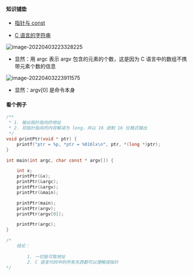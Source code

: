 #### 知识铺垫

- [指针与 const](https://liupj.top/2021/11/19/knowledge/C/1/)

- [C 语言的字符串](https://liupj.top/2021/11/19/knowledge/C/2/)

![image-20220403223328225](https://aliyun-oss-lpj.oss-cn-qingdao.aliyuncs.com/images/by-picgo/image-20220403223328225.png)

- 显然：用 argc 表示 argv 包含的元素的个数，这是因为 C 语言中的数组不携带元素个数的信息

![image-20220403223911575](https://aliyun-oss-lpj.oss-cn-qingdao.aliyuncs.com/images/by-picgo/image-20220403223911575.png)

- 显然：argv[0] 是命令本身

#### 看个例子

```c
/**
 * 1. 输出指针指向的地址
 * 2. 将指针指向的内存解读为 long，并以 16 进制 16 位格式输出
 */
void printPtr(void * ptr) {
	printf("ptr = %p, *ptr = %016lx\n", ptr, *(long *)ptr);
}

int main(int argc, char const * argv[]) {

	int x;
	printPtr(&x);
	printPtr(&argc);
	printPtr(&argv);
	printPtr(&main);

	printPtr(main);
	printPtr(argv);
	printPtr(argv[0]);

	printPtr(argc);
}

/*
	结论：
	
		1. 一切皆可取地址
		2. C 语言代码中的所有东西都可以理解成指针
*/
```

